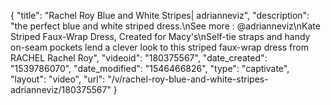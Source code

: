 {
    "title": "Rachel Roy Blue and White Stripes| adrianneviz",
    "description": "the perfect blue and white striped dress.\nSee more : @adrianneviz\nKate Striped Faux-Wrap Dress, Created for Macy's\nSelf-tie straps and handy on-seam pockets lend a clever look to this striped faux-wrap dress from RACHEL Rachel Roy",
    "videoid": "180375567",
    "date_created": "1539786070",
    "date_modified": "1546466826",
    "type": "captivate",
    "layout": "video",
    "url": "\/v\/rachel-roy-blue-and-white-stripes-adrianneviz\/180375567"
}